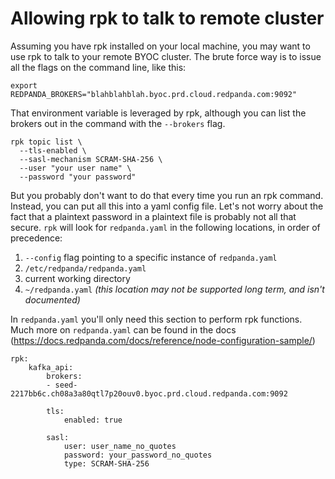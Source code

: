 # Allowing rpk to talk to remote cluster

Assuming you have rpk installed on your local machine, you may want to use rpk to talk to your remote BYOC cluster.   The brute force way is to issue all the flags on the command line, like this:

`export REDPANDA_BROKERS="blahblahblah.byoc.prd.cloud.redpanda.com:9092"`

That environment variable is leveraged by rpk, although you can list the brokers out in the command with the `--brokers` flag.

```
rpk topic list \
  --tls-enabled \
  --sasl-mechanism SCRAM-SHA-256 \
  --user "your user name" \
  --password "your password"
```

But you probably don't want to do that every time you run an rpk command.  Instead, you can put all this into a yaml config file.   Let's not worry about the fact that a plaintext password in a plaintext file is probably not all that secure.  `rpk` will look for `redpanda.yaml` in the following locations, in order of precedence:

1.  `--config` flag pointing to a specific instance of `redpanda.yaml`
2.  `/etc/redpanda/redpanda.yaml`
3.  current working directory
4.  `~/redpanda.yaml` _(this location may not be supported long term, and isn't documented)_

In `redpanda.yaml` you'll only need this section to perform rpk functions.   Much more on `redpanda.yaml` can be found in the docs (https://docs.redpanda.com/docs/reference/node-configuration-sample/)

```
rpk:
    kafka_api:
        brokers:
        - seed-2217bb6c.ch08a3a80qtl7p20ouv0.byoc.prd.cloud.redpanda.com:9092

        tls:
            enabled: true
            
        sasl:
            user: user_name_no_quotes
            password: your_password_no_quotes
            type: SCRAM-SHA-256
```


